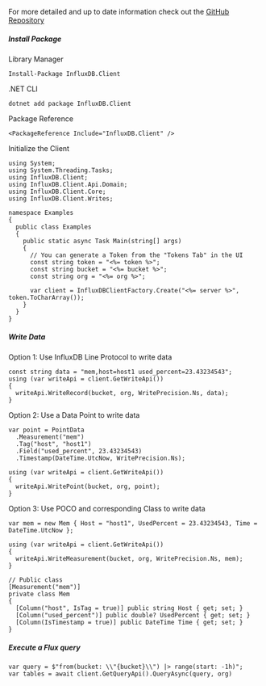 For more detailed and up to date information check out the <a href="https://github.com/influxdata/influxdb-client-csharp" target="_blank" rel="noreferrer">GitHub Repository</a>

##### Install Package

Library Manager

```
Install-Package InfluxDB.Client
```

.NET CLI

```
dotnet add package InfluxDB.Client
```

Package Reference

```
<PackageReference Include="InfluxDB.Client" />
```

Initialize the Client

```
using System;
using System.Threading.Tasks;
using InfluxDB.Client;
using InfluxDB.Client.Api.Domain;
using InfluxDB.Client.Core;
using InfluxDB.Client.Writes;

namespace Examples
{
  public class Examples
  {
    public static async Task Main(string[] args)
    {
      // You can generate a Token from the "Tokens Tab" in the UI
      const string token = "<%= token %>";
      const string bucket = "<%= bucket %>";
      const string org = "<%= org %>";

      var client = InfluxDBClientFactory.Create("<%= server %>", token.ToCharArray());
    }
  }
}
```

##### Write Data

Option 1: Use InfluxDB Line Protocol to write data

```
const string data = "mem,host=host1 used_percent=23.43234543";
using (var writeApi = client.GetWriteApi())
{
  writeApi.WriteRecord(bucket, org, WritePrecision.Ns, data);
}
```

Option 2: Use a Data Point to write data

```
var point = PointData
  .Measurement("mem")
  .Tag("host", "host1")
  .Field("used_percent", 23.43234543)
  .Timestamp(DateTime.UtcNow, WritePrecision.Ns);

using (var writeApi = client.GetWriteApi())
{
  writeApi.WritePoint(bucket, org, point);
}
```

Option 3: Use POCO and corresponding Class to write data

```
var mem = new Mem { Host = "host1", UsedPercent = 23.43234543, Time = DateTime.UtcNow };

using (var writeApi = client.GetWriteApi())
{
  writeApi.WriteMeasurement(bucket, org, WritePrecision.Ns, mem);
}
```

```
// Public class
[Measurement("mem")]
private class Mem
{
  [Column("host", IsTag = true)] public string Host { get; set; }
  [Column("used_percent")] public double? UsedPercent { get; set; }
  [Column(IsTimestamp = true)] public DateTime Time { get; set; }
}
```

##### Execute a Flux query

```
var query = $"from(bucket: \\"{bucket}\\") |> range(start: -1h)";
var tables = await client.GetQueryApi().QueryAsync(query, org)
```
